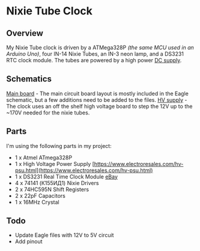 # Nixie Tube Clock #


## Overview ##

My Nixie Tube clock is driven by a ATMega328P _(the same MCU used in an Arduino Uno)_, four IN-14 Nixie Tubes, an IN-3 neon lamp, and a DS3231 RTC clock module. The tubes are powered by a high power [DC supply](https://www.electroresales.com/hv-psu.html).

## Schematics

[Main board](https://github.com/mrnebbi/nixie-tube-clock/raw/master/Eagle/Nixie%20schematic.pdf) - The main circuit board layout is mostly included in the Eagle schematic, but a few additions need to be added to the files.
[HV supply](https://github.com/mrnebbi/nixie-tube-clock/raw/master/docs/hv-supply.pdf) - The clock uses an off the shelf high voltage board to step the 12V up to the ~170V needed for the nixie tubes.

## Parts ##

I'm using the following parts in my project:

* 1 x Atmel ATmega328P
* 1 x High Voltage Power Supply [https://www.electroresales.com/hv-psu.html](https://www.electroresales.com/hv-psu.html)
* 1 x DS3231 Real Time Clock Module [eBay](https://www.ebay.co.uk/sch/i.html?_from=R40&_trksid=m570.l1313&_nkw=ds3231&_sacat=0)
* 4 x 74141 (К155ИД1) Nixie Drivers
* 2 x 74HC595N Shift Registers
* 2 x 22pF Capacitors
* 1 x 16MHz Crystal

## Todo

- Update Eagle files with 12V to 5V circuit
- Add pinout
